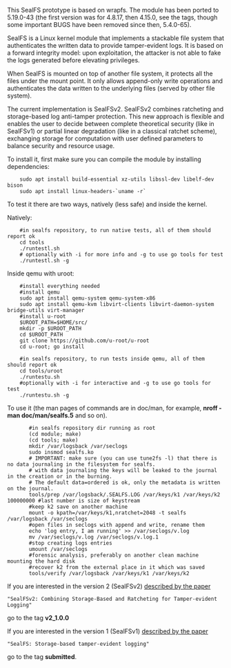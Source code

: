 This SealFS prototype is based on wrapfs. The module has
been ported to 5.19.0-43 (the first version was for 4.8.17, then 4.15.0,
see the tags, though some important BUGS have been removed since then, 5.4.0-65).


SealFS is a Linux kernel module that implements a stackable file system
that authenticates the written data to provide tamper-evident logs. It
is based on a forward integrity model: upon exploitation, the attacker
is not able to fake the logs generated before elevating privileges.

When SealFS is mounted on top of another file system, it protects
all the files under the mount point. It only allows append-only write
operations and authenticates the data written to the underlying files
(served by other file system).

The current implementation is SealFSv2. SealFSv2
combines ratcheting and storage-based log anti-tamper protection.
This new approach is flexible and enables the user to decide between complete
theoretical security (like in SealFSv1) or partial linear degradation
(like in a classical ratchet scheme), exchanging storage for computation
with user defined parameters to balance security and resource usage.

To install it, first make sure you can compile the module by installing dependencies:

```plaintext
	sudo apt install build-essential xz-utils libssl-dev libelf-dev bison
	sudo apt install linux-headers-`uname -r`
```

To test it there are two ways, natively (less safe) and inside the kernel.

Natively:

```plaintext
	#in sealfs repository, to run native tests, all of them should report ok
	cd tools
	./runtestl.sh
	# optionally with -i for more info and -g to use go tools for test
	./runtestl.sh -g
```

Inside qemu with uroot:

```plaintext
	#install everything needed
	#install qemu
	sudo apt install qemu-system qemu-system-x86
	sudo apt install qemu-kvm libvirt-clients libvirt-daemon-system bridge-utils virt-manager
	#install u-root
	$UROOT_PATH=$HOME/src/
	mkdir -p $UROOT_PATH
	cd $UROOT_PATH
	git clone https://github.com/u-root/u-root
	cd u-root; go install

	#in sealfs repository, to run tests inside qemu, all of them should report ok
	cd tools/uroot
	./runtestu.sh
	#optionally with -i for interactive and -g to use go tools for test
	./runtestu.sh -g
```



To use it (the man pages of commands are in doc/man, for example, **nroff -man doc/man/sealfs.5** and so on).

```plaintext
       #in sealfs repository dir running as root
       (cd module; make)
       (cd tools; make)
       mkdir /var/logsback /var/seclogs
       sudo insmod sealfs.ko
       # IMPORTANT: make sure (you can use tune2fs -l) that there is no data journaling in the filesystem for sealfs.
       # with data journaling the keys will be leaked to the journal in the creation or in the burning.
       # The default data=ordered is ok, only the metadata is written on the journal.
       tools/prep /var/logsback/.SEALFS.LOG /var/keys/k1 /var/keys/k2 100000000	#last number is size of keystream
       #keep k2 save on another machine
       mount -o kpath=/var/keys/k1,nratchet=2048 -t sealfs /var/logsback /var/seclogs
       #open files in seclogs with append and write, rename them
       echo 'log entry, I am running' >> /var/seclogs/v.log
       mv /var/seclogs/v.log /var/seclogs/v.log.1
       #stop creating logs entries
       umount /var/seclogs
       #forensic analysis, preferably on another clean machine mounting the hard disk
       #recover k2 from the external place in it which was saved
       tools/verify /var/logsback /var/keys/k1 /var/keys/k2
```

If you are interested in the version 2 (SealFSv2) [described by the paper](https://doi.org/10.1016/j.cose.2021.102325)

	"SealFSv2: Combining Storage-Based and Ratcheting for Tamper-evident Logging"

go to the tag **v2_1.0.0**

If you are interested in the version 1 (SealFSv1) [described by the paper](https://doi.org/10.1016/j.cose.2021.102325)

	"SealFS: Storage-based tamper-evident logging"


go to the tag **submitted**.
